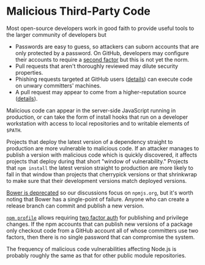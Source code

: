 # Malicious Third-Party Code

Most open-source developers work in good faith to provide useful tools
to the larger community of developers but

*  Passwords are easy to guess, so attackers can suborn accounts that
   are only protected by a password.  On GitHub, developers may
   configure their accounts to require a
   [second factor][github-second-factor] but this is not yet the norm.
*  Pull requests that aren't thoroughly reviewed may dilute security
   properties.
*  Phishing requests targeted at GitHub users ([details][dimnie]) can
   execute code on unwary committers' machines.
*  A pull request may appear to come  from a higher-reputation source
   ([details][unsigned commits]).

Malicious code can appear in the server-side JavaScript running in
production, or can take the form of install hooks that run on a
developer workstation with access to local repositories and to
writable elements of `$PATH`.

Projects that deploy the latest version of a dependency straight to
production are more vulnerable to malicious code.  If an attacker
manages to publish a version with malicious code which is quickly
discovered, it affects projects that deploy during that short "window
of vulnerability."  Projects that `npm install` the latest version
straight to production are more likely to fall in that window than
projects that cherrypick versions or that shrinkwrap to make sure that
their development versions match deployed versions.

[Bower is deprecated][bower-depr] so our discussions focus on
`npmjs.org`, but it's worth noting that Bower has a single-point of
failure.  Anyone who can create a release branch can commit and
publish a new version.

[`npm profile`][npm profile] allows requiring
[two factor auth][npm auth-and-writes] for publishing and privilege
changes.  If the npm accounts that can publish new versions of a
package only checkout code from a GitHub account all of whose
committers use two factors, then there is no single password that can
compromise the system.

The frequency of malicious code vulnerabilities affecting Node.js is
probably roughly the same as that for other public module
repositories.

[github-second-factor]: https://help.github.com/articles/about-two-factor-authentication/
[bower-depr]: https://bower.io/blog/2017/how-to-migrate-away-from-bower/
[dimnie]: https://researchcenter.paloaltonetworks.com/2017/03/unit42-dimnie-hiding-plain-sight/
[unsigned commits]: https://nvisium.com/blog/2017/06/21/securing-github-commits-with-gpg-signing/
[npm profile]: https://docs.npmjs.com/cli/profile
[saccone]: https://www.kb.cert.org/CERT_WEB/services/vul-notes.nsf/6eacfaeab94596f5852569290066a50b/018dbb99def6980185257f820013f175/$FILE/npmwormdisclosure.pdf
[npm auth-and-writes]: https://docs.npmjs.com/getting-started/using-two-factor-authentication
